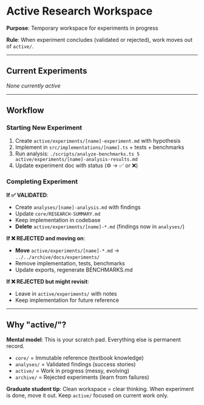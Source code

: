# Active Research Workspace

**Purpose**: Temporary workspace for experiments in progress

**Rule**: When experiment concludes (validated or rejected), work moves out of `active/`.

---

## Current Experiments

_None currently active_

---

## Workflow

### Starting New Experiment

1. Create `active/experiments/[name]-experiment.md` with hypothesis
2. Implement in `src/implementations/[name].ts` + tests + benchmarks
3. Run analysis: `./scripts/analyze-benchmarks.ts 5 active/experiments/[name]-analysis-results.md`
4. Update experiment doc with status (⚙️ → ✅ or ❌)

### Completing Experiment

**If ✅ VALIDATED**:

- Create `analyses/[name]-analysis.md` with findings
- Update `core/RESEARCH-SUMMARY.md`
- Keep implementation in codebase
- **Delete** `active/experiments/[name]-*.md` (findings now in `analyses/`)

**If ❌ REJECTED and moving on**:

- **Move** `active/experiments/[name]-*.md` → `../../archive/docs/experiments/`
- Remove implementation, tests, benchmarks
- Update exports, regenerate BENCHMARKS.md

**If ❌ REJECTED but might revisit**:

- Leave in `active/experiments/` with notes
- Keep implementation for future reference

---

## Why "active/"?

**Mental model**: This is your scratch pad. Everything else is permanent record.

- `core/` = Immutable reference (textbook knowledge)
- `analyses/` = Validated findings (success stories)
- `active/` = Work in progress (messy, evolving)
- `archive/` = Rejected experiments (learn from failures)

**Graduate student tip**: Clean workspace = clear thinking. When experiment is done, move it out. Keep `active/` focused on current work only.
